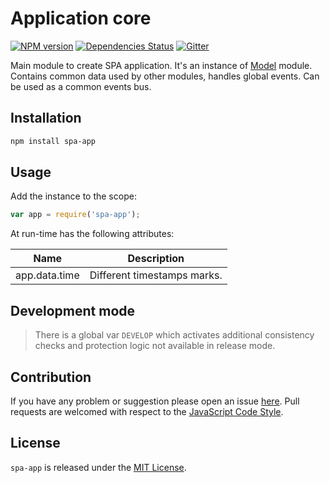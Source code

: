 Application core
================

[![NPM version](https://img.shields.io/npm/v/spa-app.svg?style=flat-square)](https://www.npmjs.com/package/spa-app)
[![Dependencies Status](https://img.shields.io/david/spasdk/app.svg?style=flat-square)](https://david-dm.org/spasdk/app)
[![Gitter](https://img.shields.io/badge/gitter-join%20chat-blue.svg?style=flat-square)](https://gitter.im/DarkPark/spasdk)


Main module to create SPA application.
It's an instance of [Model](https://github.com/cjssdk/model) module.
Contains common data used by other modules, handles global events.
Can be used as a common events bus.


## Installation ##

```bash
npm install spa-app
```


## Usage ##

Add the instance to the scope:

```js
var app = require('spa-app');
```

At run-time has the following attributes:

 Name          | Description
---------------|-------------
 app.data.time | Different timestamps marks.


## Development mode ##

> There is a global var `DEVELOP` which activates additional consistency checks and protection logic not available in release mode.


## Contribution ##

If you have any problem or suggestion please open an issue [here](https://github.com/spasdk/app/issues).
Pull requests are welcomed with respect to the [JavaScript Code Style](https://github.com/DarkPark/jscs).


## License ##

`spa-app` is released under the [MIT License](license.md).
